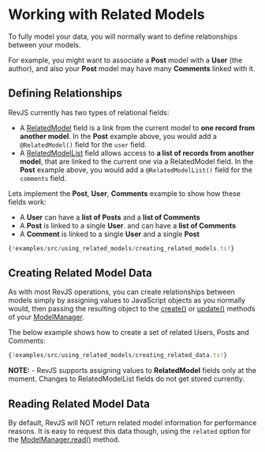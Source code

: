 # Working with Related Models

To fully model your data, you will normally want to define relationships
between your models.

For example, you might want to associate a **Post** model with a **User** (the
author), and also your **Post** model may have many **Comments** linked with it.

## Defining Relationships

RevJS currently has two types of relational fields:

* A [RelatedModel](/api/rev-models/classes/relatedmodelfield.html) field is a
  link from the current model to **one record from another model**. In the
  **Post** example above, you would add a `@RelatedModel()` field for the
  `user` field.
* A [RelatedModelList](/api/rev-models/classes/relatedmodellistfield.html)
  field allows access to **a list of records from another model**, that are
  linked to the current one via a RelatedModel field. In the **Post** example
  above, you would add a `@RelatedModelList()` field for the `comments` field.

Lets implement the **Post**, **User**, **Comments** example to show how these
fields work:

 * A **User** can have a **list of Posts** and a **list of Comments**
 * A **Post** is linked to a single **User**. and can have a **list of Comments**
 * A **Comment** is linked to a single **User** and a single **Post**

```ts
{!examples/src/using_related_models/creating_related_models.ts!}
```

## Creating Related Model Data

As with most RevJS operations, you can create relationships between models
simply by assigning values to JavaScript objects as you normally would, then
passing the resulting object to the
[create()](/api/rev-models/classes/modelmanager.html#create) or
[update()](/api/rev-models/classes/modelmanager.html#update) methods of
your [ModelManager](/api/rev-models/classes/modelmanager.html).

The below example shows how to create a set of related Users, Posts and
Comments:

```ts
{!examples/src/using_related_models/creating_related_data.ts!}
```

**NOTE:** - RevJS supports assigning values to **RelatedModel** fields only at
the moment. Changes to RelatedModelList fields do not get stored
currently.

## Reading Related Model Data

By default, RevJS will NOT return related model information for performance
reasons. It is easy to request this data though, using the `related` option
for the
[ModelManager.read()](/api/rev-models/classes/modelmanager.html#read) method.

